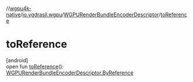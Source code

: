 //[wgpu4k-native](../../../index.md)/[io.ygdrasil.wgpu](../index.md)/[WGPURenderBundleEncoderDescriptor](index.md)/[toReference](to-reference.md)

# toReference

[android]\
open fun [toReference](to-reference.md)(): [WGPURenderBundleEncoderDescriptor.ByReference](../../io.ygdrasil.wgpu.android/-w-g-p-u-render-bundle-encoder-descriptor/-by-reference/index.md)